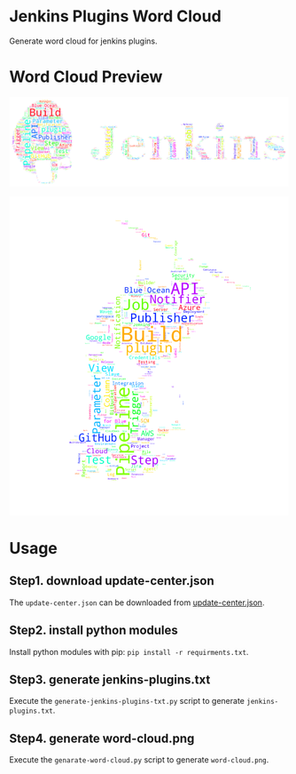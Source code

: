 # Jenkins Plugins Word Cloud
Generate word cloud for jenkins plugins.

# Word Cloud Preview

![jenkins-logo-word-cloud.png](jenkins-logo-word-cloud.png)

![kongfu-word-cloud](kongfu-word-cloud.png)

# Usage

## Step1. download update-center.json

The `update-center.json` can be downloaded from [update-center.json](https://updates.jenkins-ci.org/current/update-center.json).

## Step2. install python modules

Install python modules with pip: `pip install -r requirments.txt`.

## Step3. generate jenkins-plugins.txt

Execute the `generate-jenkins-plugins-txt.py` script to generate `jenkins-plugins.txt`.

## Step4. generate word-cloud.png

Execute the `genarate-word-cloud.py` script to generate `word-cloud.png`.
